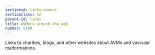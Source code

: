 ```yaml
---
sectionid: links-avmers
sectionclass: h2
parent-id: links
title: AVMers around the web
number: 5100
---
```

Links to charities, blogs, and other websites about AVMs and vascular malformations.
